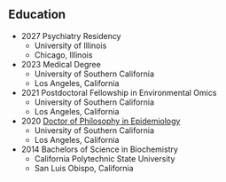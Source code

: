 ## Education

* 2027 Psychiatry Residency
  * University of Illinois
  * Chicago, Illinois
* 2023 Medical Degree
  * University of Southern California
  * Los Angeles, California
* 2021 Postdoctoral Fellowship in Environmental Omics
  * University of Southern California
  * Los Angeles, California
* 2020 [Doctor of Philosophy in Epidemiology](https://doi.org/10.25549/usctheses-c89-318788)
  * University of Southern California
  * Los Angeles, California
* 2014 Bachelors of Science in Biochemistry
  * California Polytechnic State University
  * San Luis Obispo, California